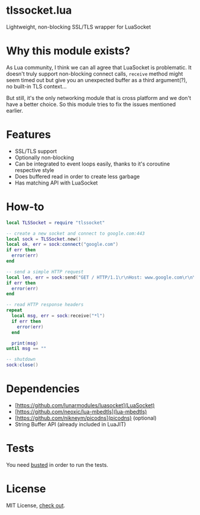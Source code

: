 tlssocket.lua
===========
Lightweight, non-blocking SSL/TLS wrapper for LuaSocket

Why this module exists?
===========
As Lua community, I think we can all agree that LuaSocket is problematic. It doesn't truly support non-blocking connect calls, `receive` method might seem timed out but give you an unexpected buffer as a third argument(?), no built-in TLS context...

But still, it's the only networking module that is cross platform and we don't have a better choice. So this module tries to fix the issues mentioned earlier.

Features
===========
* SSL/TLS support
* Optionally non-blocking
* Can be integrated to event loops easily, thanks to it's coroutine respective style
* Does buffered read in order to create less garbage
* Has matching API with LuaSocket

How-to
===========
```lua
local TLSSocket = require "tlssocket"

-- create a new socket and connect to google.com:443
local sock = TLSSocket.new()
local ok, err = sock:connect("google.com")
if err then
  error(err)
end

-- send a simple HTTP request
local len, err = sock:send("GET / HTTP/1.1\r\nHost: www.google.com\r\n\r\n")
if err then
  error(err)
end

-- read HTTP response headers
repeat
  local msg, err = sock:receive("*l")
  if err then
    error(err)
  end

  print(msg)
until msg == ""

-- shutdown
sock:close()
```

Dependencies
===========
* [https://github.com/lunarmodules/luasocket](LuaSocket)
* [https://github.com/neoxic/lua-mbedtls](lua-mbedtls)
* [https://github.com/nikneym/picodns](picodns) (optional)
* String Buffer API (already included in LuaJIT)

Tests
===========
You need [busted](http://olivinelabs.com/busted) in order to run the tests.

License
===========
MIT License, [check out](https://github.com/nikneym/tlssocket.lua/blob/main/LICENSE).